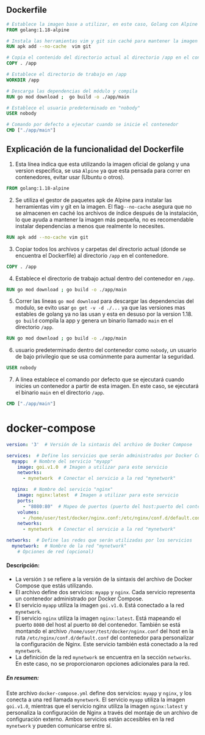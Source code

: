 ## Dockerfile
```Dockerfile
# Establece la imagen base a utilizar, en este caso, Golang con Alpine 1.18
FROM golang:1.18-alpine

# Instala las herramientas vim y git sin caché para mantener la imagen más ligera
RUN apk add --no-cache  vim git

# Copia el contenido del directorio actual al directorio /app en el contenedor
COPY . /app

# Establece el directorio de trabajo en /app
WORKDIR /app

# Descarga las dependencias del módulo y compila
RUN go mod download ;  go build -o ./app/main

# Establece el usuario predeterminado en "nobody"
USER nobody

# Comando por defecto a ejecutar cuando se inicie el contenedor
CMD ["./app/main"]
```
## Explicación de la funcionalidad del Dockerfile

1. Esta línea indica que esta utilizando la imagen oficial de golang y una version especifica, se usa ```Alpine``` ya que esta pensada para correr en contenedores, evitar usar (Ubuntu o otros).
```Dockerfile
FROM golang:1.18-alpine
```

2. Se utiliza el gestor de paquetes apk de Alpine para instalar las herramientas vim y git en la imagen. El flag```--no-cache``` asegura que no se almacenen en caché los archivos de índice después de la instalación, lo que ayuda a mantener la imagen más pequeña,
no es recomendable instalar dependencias a menos que realmente lo necesites.
```Dockerfile
RUN apk add --no-cache vim git
```

3. Copiar todos los archivos y carpetas del directorio  actual (donde se encuentra el Dockerfile) al directorio ```/app``` en el contenedore.
```Dockerfile
COPY . /app
```

4. Establece el directorio de trabajo actual dentro del contenedor en ```/app```.
```Dockerfile
RUN go mod download ; go build -o ./app/main
```

5. Correr las lineas ```go mod download``` para descargar las dependencias del modulo, se evito usar  ```go get -v -d ./...``` ya que las versiones mas estables de golang ya no las usan y esta en desuso por la version 1.18.
```go build``` compila la app y genera un binario llamado  ```main``` en el directorio  ```/app```.
```Dockerfile
RUN go mod download ; go build -o ./app/main
```

6. usuario predeterminado dentro del contenedor como ```nobody```, un usuario de bajo privilegio que se usa comúnmente para aumentar la seguridad.
```Dockerfile
USER nobody
```

7. A línea establece el comando por defecto que se ejecutará cuando inicies un contenedor a partir de esta imagen. En este caso, se ejecutará el binario ```main``` en el directorio ```/app```.
```Dockerfile
CMD ["./app/main"]
```
# docker-compose
```yaml
version: '3'  # Versión de la sintaxis del archivo de Docker Compose

services:  # Define los servicios que serán administrados por Docker Compose
  myapp:  # Nombre del servicio "myapp"
    image: goi.v1.0  # Imagen a utilizar para este servicio
    networks:
      - mynetwork  # Conectar el servicio a la red "mynetwork"

  nginx:  # Nombre del servicio "nginx"
    image: nginx:latest  # Imagen a utilizar para este servicio
    ports:
      - "8080:80"  # Mapeo de puertos (puerto del host:puerto del contenedor)
    volumes:
      - /home/user/test/docker/nginx.conf:/etc/nginx/conf.d/default.conf  # Montar un archivo de configuración de Nginx
    networks:
      - mynetwork  # Conectar el servicio a la red "mynetwork"

networks:  # Define las redes que serán utilizadas por los servicios
  mynetwork:  # Nombre de la red "mynetwork"
    # Opciones de red (opcional)
```
#### Descripción:
- La versión ```3``` se refiere a la versión de la sintaxis del archivo de Docker Compose que estás utilizando.
- El archivo define dos servicios: ```myapp``` y ```nginx```. Cada servicio representa un contenedor administrado por Docker Compose.
- El servicio ```myapp``` utiliza la imagen ```goi.v1.0```. Está conectado a la red ```mynetwork```.
- El servicio ```nginx``` utiliza la imagen ```nginx:latest```. Está mapeando el puerto ```8080``` del host al puerto ```80``` del contenedor. También se está montando el archivo ```/home/user/test/docker/nginx.conf``` del host en la ruta ```/etc/nginx/conf.d/default.conf``` del contenedor para personalizar la configuración de Nginx. Este servicio también está conectado a la red ```mynetwork```.
- La definición de la red ```mynetwork``` se encuentra en la sección ```networks```. En este caso, no se proporcionaron opciones adicionales para la red.
##### En resumen: 
Este archivo ```docker-compose.yml``` define dos servicios: ```myapp``` y ```nginx```, y los conecta a una red llamada ```mynetwork```. El servicio ```myapp``` utiliza la imagen ```goi.v1.0```, mientras que el servicio nginx utiliza la imagen ```nginx:latest``` y personaliza la configuración de Nginx a través del montaje de un archivo de configuración externo. Ambos servicios están accesibles en la red ```mynetwork``` y pueden comunicarse entre sí.






